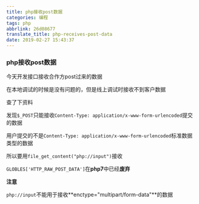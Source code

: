 ```yaml
---
title: php接收post数据
categories: 编程
tags: php
abbrlink: 26d08677
translate_title: php-receives-post-data
date: 2019-02-27 15:43:37
---
```


### php接收post数据

今天开发接口接收合作方post过来的数据

在本地调试的时候是没有问题的，但是线上调试时接收不到客户数据

查了下资料

发现`$_POST`只能接收`Content-Type: application/x-www-form-urlencoded`提交的数据

用户提交的不是`Content-Type: application/x-www-form-urlencoded`标准数据类型的数据

所以要用`file_get_content("php://input")`接收

`GLOBLES['HTTP_RAW_POST_DATA']`在**php7**中已经**废弃**

**注意**

`php://input`不能用于接收**enctype="multipart/form-data"**的数据

